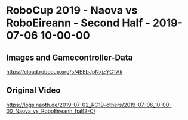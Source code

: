 # RoboCup 2019 - Naova vs RoboEireann - Second Half - 2019-07-06 10-00-00

## Images and Gamecontroller-Data
https://cloud.robocup.org/s/4EEbJpNxjzYCTAk

## Original Video
https://logs.naoth.de/2019-07-02_RC19-others/2019-07-06_10-00-00_Naova_vs_RoboEireann_half2-C/